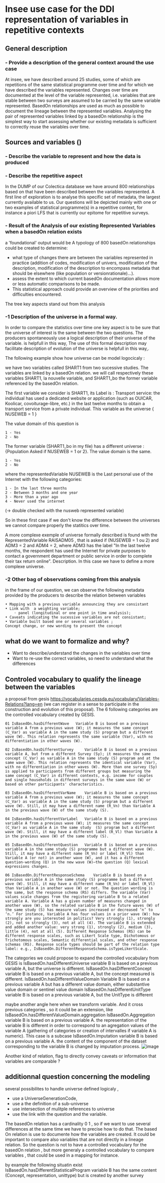 # Insee use case for the DDI representation of variables in repetitive contexts

## General description 
### - Provide a description of the general context around the use case

At insee, we have described around 25 studies, some of which are repetitions of the same statistical programme over time and for which we have described the variables represented. Changes over time are documented at the level of the variable represented, i.e. variables that are stable between two surveys are assumed to be carried by the same variable represented. BasedOn relationships are used as much as possible to document the lineage between the represented variables. Analysing the pair of represented variables linked by a basedOn relationship is the simplest way to start assessing whether our existing metadata is sufficient to correctly reuse the variables over time. 

## Sources and variables ()
### - Describe the variable to represent and how the data is produced
### - Describe the repetitive aspect

In the DUMP of our Colectica database we have around 800 relationships based on that have been described between the variables represented. A first line of exploration is to analyse this specific set of metadata, the largest currently available to us. Our questions will be depicted mainly with one or two examples of statistical programme(s) in a repetitive context, for instance a piori LFS that is currently our epitome for repetitive surveys.


### - Result of the Analysis of our existing Represented Variables when a basedOn relation exists

a 'foundational' output would be A typology of 800 basedOn relationships could be created to determine:
- what type of changes there are between the variables represented in practice (addition of codes, modification of univers, modification of the description, modification of the description to encompass metadata that should be elsewhere (like population or versionrationale)...).
- assess the extent to which current basedOn documentation allows more or less automatic comparisons to be made.
- This statistical approach could provide an overview of the priorities and difficulties encountered.

The tree key aspects stand out from this analysis 

### -1 Description of the universe in a formal way. 
In order to compare  the statistics over time one key aspect is to be sure that the universe of interest is the same between the two questions. The producers spontaneously use a logical description of their universe of the variable. is helpfull in this way, The use of this formal description may facilitate description of evolution of the universe is helpfull in this way,.

The following example show how universe can be model logocicaly : 

we have two variables called SHART1 from two sucessive studies. The variables are linked by a basedOn relation.  we will call respectively these variables SHART1, la nouvelle variable, and SHART1_bo  the former variable referenced by the basedOn relation.
    
The first variable we consider is SHART1, its Label is : Transport service: the individual has used a dedicated website or application (such as OUICAR, Koolicar, covoiturage-libre, etc.) in the last twelve months to obtain a transport service from a private individual. This variable as the universe { NUSEWEB = 1 }

The value domain of this question is 

    1 - Yes
    2 - No

The former variable (SHART1_bo in my file) has a different universe : {Population Asked if NUSEWEB = 1 or 2}. The value domain is the same.

    1 - Yes
    2 - No

where the representedVariable NUSEWEB is the Last personal use of the Internet with the following categories:
    
    1 - In the last three months
    2 - Between 3 months and one year
    3 - More than a year ago
    4 - Never used the internet

(-> double checked with the nusweb represented variable)

So in these first case if we don't know the difference between the universes we cannot compare properly the statitics over time.

A more complexe exemple of universe formally described is found with the RepresentedVariable RAISADM05 , that is asked if (NUSEWEB = 1 ou 2) and ADM3 = 2 and ADM4 = 2, where ADM3 has the label  "In the last twelve months, the respondent has used the Internet for private purposes to contact a government department or public service in order to complete their tax return online".
Description. In this case we have to define a more complexe universe.

### -2 Other bag of observations coming from this analysis
in the frame of our question, we can observe the following metadata provided by the producers to describe the relation between variables 

    • Mapping with a previous variable announcing they are consistant
    • Link with  a weighting variable;
        ◦ panel (longitudinal or one point in time analysis);
    • Caveats indicating the sucessive variables are not consistant;
    • Variable built based one or several variables ;
    Concept change, or new wording to present the concept




## what do we want to formalize and why?
- Want to describe/understand the changes in the variables over time
- Want to re-use the correct variables, so need to understand what the differences 

## Controled vocabulary to qualify the lineage between the variables

a proposal from gesis https://vocabularies.cessda.eu/vocabulary/Variables-Relations?lang=en   (we can register in a sense to participate in the construction and evolution of this proposal). The 6 following categories are the controlled vocabulary created by GESIS.
	
    01 IsBasedOn.hasDifferentWave 	Variable B is based on a previous variable A from a previous wave (W); it measures the same concept (C_Var) as variable A in the same study (S) program but a different wave (W). This relation represents the same variable (Var), with no differentiation in other waves (W).
	
    02 IsBasedOn.hasDifferentSurvey 	Variable B is based on a previous variable A, but from a different Survey (Sy); it measures the same concept (C_Var) as variable A in the same study (S) program and at the same wave (W). This relation represents the identical variable (Var), with no differentiation in other waves (W). More than one survey (Sy) is applied to participants from different groups but measuring the same concept (C_Var) in different contexts, e.g. income for couples and single households in different surveys in the same wave (W) or based on other participants' characteristics.
	
    03 IsBasedOn.hasDifferentVarName 	Variable B is based on a previous variable A from a previous wave (W); it measures the same concept (C_Var) as variable A in the same study (S) program but a different wave (W). Still, it may have a different name (R_Vn) than Variable A in the previous wave (W) of the same study (S).
	
    04 IsBasedOn.hasDifferentVarLabel 	Variable B is based on a previous variable A from a previous wave (W); it measures the same concept  (C_Var) as variable A in the same study  (S) program but a different wave (W). Still, it may have a different label (R_Vl) than Variable A in the previous wave (W) of the same study (S).
	
    05 IsBasedOn.hasDifferentQuestion 	Variable B is based on a previous variable A in the same study (S) programme but a different wave (W). Still, it may have a different name (R_Vn) or label (R_Vl) than Variable A (or not) in another wave (W), and it has a different question-wording (Q) in the new wave (W)—the question (Q) lexical expressions changes. 
	
    06 IsBasedOn.DifferentResponseSchema 	Variable B is based on a previous variable A in the same study (S) programme but a different wave (W). Still, it may have a different name (R_Vn) or label (R_Vl) than Variable A in another wave (W) or not. The question wording is the same, but the response schema (RS) differs. The variable (Var) values scale changes from the registering variable B to a related variable A. Variable A has a given number of measures changed in another wave (W), so the related variable B in the future waves (W) of the same study (S) has measure values increased or decreased ‘n’ to ‘n.’ For instance, Variable A has four values in a prior wave (W): how strongly are you interested in politics? Very strongly (1), strongly (2), not so strongly (3), not at all (4). The variable B is extended and added another value: very strong (1), strongly (2), medium (3), little (4), not at all (5). Different Response Schemas (RS) can be different response scales, such as Likert Scale type, Dichotomous or Trichotomous scales, Semantic differential scales, and other response schemas (RS). Response scale types should be part of the relation type label: e.g., IsBasedOn.DifferentResponseSchema.isTypeLikertScale.


The categories we could propose to expand the controlled vocabulary from GESIS is 
IsBasedOn.hasDifferentUniverse	variable B is based on a previous variable A, but the universe is different.
IsBasedOn.hasDifferentConcept	variable B is based on a previous variable A, but the concept measured is different.
IsBasedOn.hasDifferentValueDomain	Variable B is based on a previous variable A but has a different value domain, either substantive value domain or sentinel value domain
IsBasedOn.hasDifferentUnitType	variable B is based on a previous variable A, but the UnitType is different
	

maybe another angle here when we transform variable. And it cross previous categories , so it could be an extension, like IsBasedOn.hasDifferentValueDomain.aggregation	
IsBasedOn.Aggregation	variable B is based on a previous variable A. the representation of the variable B is different in order to correspond to an agregation values of the variable A (gathering of categories or creation of intervalles if variable A is numeric). This case is a subcase 
IsBasedOn.Imputation	variable B is based on a previous variable A. the content of the component of the dataset corresponding to the variable B is changed by imputation process. 
![image](https://github.com/Making-Sense-Info/Varese/assets/46076752/6aeb3125-ad11-4944-9d56-e041557581a9)

Another kind of relation, flag to directly convey caveats or information that variables are comparable ?



## additionnal question concerning the modeling 
several possibilites to handle universe defined logicaly , 
- use a UniverseGenerationCode,
- use a the definition of a sub-universe
- use intersection of mulitple references to universe
- use the link with the question and the variable. 

The basedOn relation has a cardinality 0 1 , so if we want to use several differences at the same time we have to precise how to do that. 
The based On relation is use to documente how the variables are created. It could be important to compare also variables that are not directly in a lineage relation. So the question is not to have a controlled vocabulary for the basedOn relation , but more generaly a controlled vocabulary to compare variables , that could be used in a mapping for instance. 

by example the following situatin exist IsBasedOn.hasDifferentStatisticalProgram	variable B has the same content (Concept, representation, unittype) but is created by another survey




